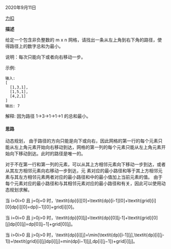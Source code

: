 2020年9月11日

[力扣](https://leetcode-cn.com/problems/minimum-path-sum/)

**描述**

给定一个包含非负整数的 m x n 网格，请找出一条从左上角到右下角的路径，使得路径上的数字总和为最小。

说明：每次只能向下或者向右移动一步。

示例:
```
输入:
[
  [1,3,1],
  [1,5,1],
  [4,2,1]
]
输出: 7
```
解释: 因为路径 1→3→1→1→1 的总和最小。

#### 思路

动态规划，
由于路径的方向只能是向下或向右，因此网格的第一行的每个元素只能从左上角元素开始向右移动到达，网格的第一列的每个元素只能从左上角元素开始向下移动到达。此时的路径是唯一的。

对于不在第一行和第一列的元素，可以从其上方相邻元素向下移动一步到达，或者从其左方相邻元素向右移动一步到达，元
素对应的最小路径和等于其上方相邻元素与其左方相邻元素两者对应的最小路径和中的最小值加上当前元素的值。
由于每个元素对应的最小路径和与其相邻元素对应的最小路径和有关，因此可以使用动态规划求解。

当 i>0i>0 且 j=0j=0 时，\textit{dp}[i][0]=\textit{dp}[i-1][0]+\textit{grid}[i][0]dp[i][0]=dp[i−1][0]+grid[i][0]。

当 i=0i=0 且 j>0j>0 时，\textit{dp}[0][j]=\textit{dp}[0][j-1]+\textit{grid}[0][j]dp[0][j]=dp[0][j−1]+grid[0][j]。

当 i>0i>0 且 j>0j>0 时，\textit{dp}[i][j]=\min(\textit{dp}[i-1][j],\textit{dp}[i][j-1])+\textit{grid}[i][j]dp[i][j]=min(dp[i−1][j],dp[i][j−1])+grid[i][j]。

```java
```

